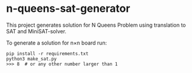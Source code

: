 # n-queens-sat-generator

This project generates solution for N Queens Problem using translation to SAT and MiniSAT-solver.

To generate a solution for n×n board run:

```
pip install -r requirements.txt
python3 make_sat.py
>>> 8  # or any other number larger than 1
```
